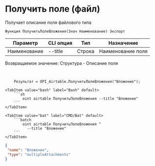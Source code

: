 ﻿---
sidebar_position: 5
---

# Получить поле (файл)
 Получает описание поля файлового типа



`Функция ПолучитьПолеВложения(Знач Наименование) Экспорт`

  | Параметр | CLI опция | Тип | Назначение |
  |-|-|-|-|
  | Наименование | --title | Строка | Наименование поля |

  
  Возвращаемое значение:   Структура -  Описание поля

<br/>




```bsl title="Пример кода"
    Результат = OPI_Airtable.ПолучитьПолеВложения("Вложение");
```
    

 <Tabs>
  
    <TabItem value="bash" label="Bash" default>
        ```sh
            oint airtable ПолучитьПолеВложения --title "Вложение"
        ```
    </TabItem>
  
    <TabItem value="bat" label="CMD/Bat" default>
        ```batch
            oint airtable ПолучитьПолеВложения ^
              --title "Вложение"
        ```
    </TabItem>
</Tabs>


```json title="Результат"
{
 "name": "Вложение",
 "type": "multipleAttachments"
}
```
